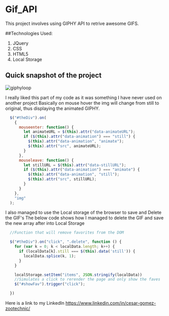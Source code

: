 # Gif_API

This project involves using GIPHY API to retrive awesome GIFS.

##Technologies Used:

1. JQuery
2. CSS
3. HTML5
4. Local Storage 

## Quick snapshot of the project

![giphyloop](assets/images/giphyloop.gif)

I really liked this part of my code as it was something I have never used on another project
Basically on mouse hover the img will change from still to original, thus displaying the animated GIPHY.


```javascript
  $("#theDiv").on(
    {
      mouseenter: function() {
        let animateURL = $(this).attr("data-animateURL");
        if ($(this).attr("data-animation") === "still") {
          $(this).attr("data-animation", "animate");
          $(this).attr("src", animateURL);
        }
      },
      mouseleave: function() {
        let stillURL = $(this).attr("data-stillURL");
        if ($(this).attr("data-animation") === "animate") {
          $(this).attr("data-animation", "still");
          $(this).attr("src", stillURL);
        }
      }
    },
    "img"
  );

```

I also managed to use the Local storage of the browser to save and Delete the GIF's
The below code shows how I managed to delete the GIF and save the new array after
into Local Storage

```Javascript
  //Function that will remove favorites from the DOM

  $("#theDiv").on("click", ".delete", function () {
    for (var k = 0; k < localData.length; k++) {
      if (localData[k].still === $(this).data('still')) {
        localData.splice(k, 1);
      }
    }

    localStorage.setItem("items", JSON.stringify(localData))
    //Simulates a click to rerender the page and only show the faves
    $("#showFav").trigger("click");

  })

```

Here is a link to my LinkedIn
https://www.linkedin.com/in/cesar-gomez-zootechnic/

